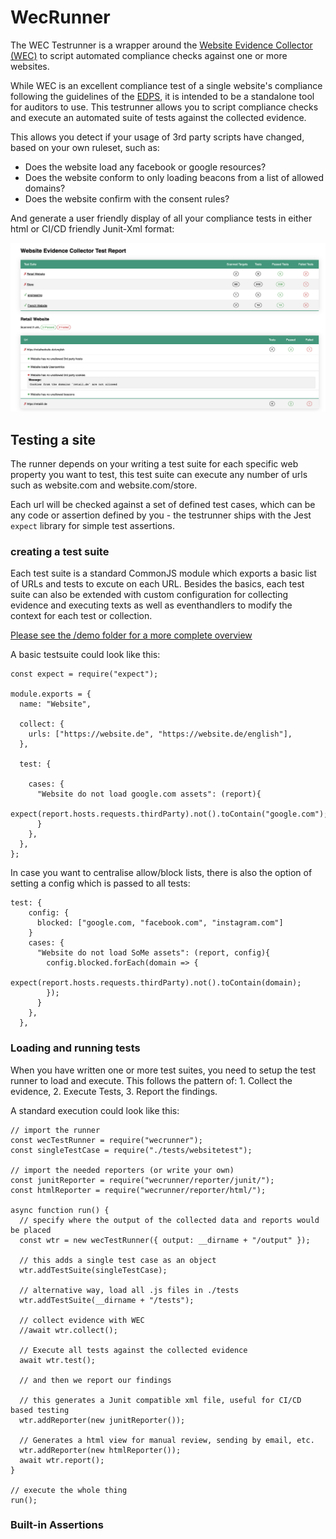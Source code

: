 # WecRunner

The WEC Testrunner is a wrapper around the [Website Evidence Collector (WEC)]() to script automated compliance checks 
against one or more websites.

While WEC is an excellent compliance test of a single website's compliance following the guidelines of the [EDPS](), it is 
intended to be a standalone tool for auditors to use. This testrunner allows you to script compliance checks and
execute an automated suite of tests against the collected evidence. 

This allows you detect if your usage of 3rd party scripts have changed, based on your own ruleset, such as:

- Does the website load any facebook or google resources?
- Does the website conform to only loading beacons from a list of allowed domains? 
- Does the website confirm with the consent rules?

And generate a user friendly display of all your compliance tests in either html or CI/CD friendly Junit-Xml format:

![Html Report](assets/report.png)

## Testing a site
The runner depends on your writing a test suite for each specific web property you want to test, this test suite can 
execute any number of urls such as website.com and website.com/store.

Each url will be checked against a set of defined test cases, which can be any code or assertion defined by you - the testrunner ships
with the Jest `expect` library for simple test assertions. 

### creating a test suite
Each test suite is a standard CommonJS module which exports a basic list of URLs and tests to excute on each URL. Besides the basics, 
each test suite can also be extended with custom configuration for collecting evidence and executing texts as well as eventhandlers to modify the context for each test or collection. 

[Please see the /demo folder for a more complete overview](/demo)

A basic testsuite could look like this: 

```
const expect = require("expect");

module.exports = {
  name: "Website",

  collect: {
    urls: ["https://website.de", "https://website.de/english"],
  },

  test: {
    
    cases: {
      "Website do not load google.com assets": (report){
        expect(report.hosts.requests.thirdParty).not().toContain("google.com");
      }
    },
  },
};
```

In case you want to centralise allow/block lists, there is also the option of 
setting a config which is passed to all tests:

```
test: {
    config: {
      blocked: ["google.com, "facebook.com", "instagram.com"]
    }
    cases: {
      "Website do not load SoMe assets": (report, config){
        config.blocked.forEach(domain => {
          expect(report.hosts.requests.thirdParty).not().toContain(domain);
        });
      }
    },
  },
```

### Loading and running tests

When you have written one or more test suites, you need to setup the test runner to load and execute. This follows
the pattern of: 1. Collect the evidence, 2. Execute Tests, 3. Report the findings. 

A standard execution could look like this:

```
// import the runner
const wecTestRunner = require("wecrunner");
const singleTestCase = require("./tests/websitetest");

// import the needed reporters (or write your own)
const junitReporter = require("wecrunner/reporter/junit/");
const htmlReporter = require("wecrunner/reporter/html/");

async function run() {
  // specify where the output of the collected data and reports would be placed
  const wtr = new wecTestRunner({ output: __dirname + "/output" });

  // this adds a single test case as an object
  wtr.addTestSuite(singleTestCase);

  // alternative way, load all .js files in ./tests 
  wtr.addTestSuite(__dirname + "/tests");

  // collect evidence with WEC
  //await wtr.collect();

  // Execute all tests against the collected evidence
  await wtr.test();

  // and then we report our findings

  // this generates a Junit compatible xml file, useful for CI/CD based testing
  wtr.addReporter(new junitReporter());

  // Generates a html view for manual review, sending by email, etc. 
  wtr.addReporter(new htmlReporter());
  await wtr.report();
}

// execute the whole thing
run();
```


### Built-in Assertions